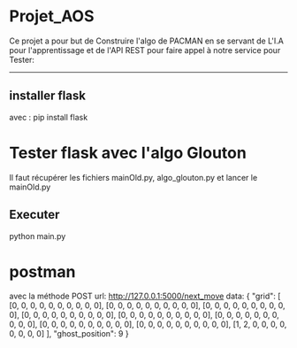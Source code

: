 # Projet_AOS
Ce projet a pour but de Construire l'algo de PACMAN en se servant de L'I.A pour l'apprentissage et de l'API REST pour faire appel à notre service
pour Tester:

*******
## installer flask 
avec : pip install flask

# Tester flask avec l'algo Glouton
Il faut récupérer les fichiers mainOld.py, algo_glouton.py et lancer le mainOld.py 
## Executer 
python main.py

# postman
avec la méthode POST
url: http://127.0.0.1:5000/next_move
data: {
  "grid": [
    [0, 0, 0, 0, 0, 0, 0, 0, 0, 0],
    [0, 0, 0, 0, 0, 0, 0, 0, 0, 0],
    [0, 0, 0, 0, 0, 0, 0, 0, 0, 0],
    [0, 0, 0, 0, 0, 0, 0, 0, 0, 0],
    [0, 0, 0, 0, 0, 0, 0, 0, 0, 0],
    [0, 0, 0, 0, 0, 0, 0, 0, 0, 0],
    [0, 0, 0, 0, 0, 0, 0, 0, 0, 0],
    [0, 0, 0, 0, 0, 0, 0, 0, 0, 0],
    [1, 2, 0, 0, 0, 0, 0, 0, 0, 0]
  ],
  "ghost_position": 9
}
